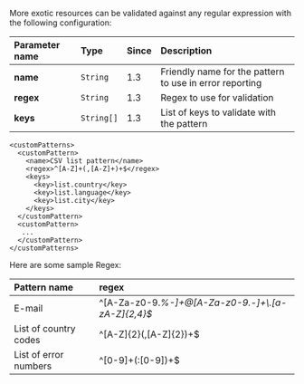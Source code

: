 More exotic resources can be validated against any regular expression with the following configuration:

| **Parameter name** | **Type** | **Since** | **Description** |
|:-------------------|:---------|:----------|:----------------|
| **name**           | `String` | 1.3       | Friendly name for the pattern to use in error reporting |
| **regex**          | `String` | 1.3       | Regex to use for validation |
| **keys**           | `String[]` | 1.3       | List of keys to validate with the pattern |

```
<customPatterns>
  <customPattern>
    <name>CSV list pattern</name>
    <regex>^[A-Z]+(,[A-Z]+)+$</regex>
    <keys>
      <key>list.country</key>
      <key>list.language</key>
      <key>list.city</key>
    </keys>
  </customPattern>
  <customPattern>
   ...
  </customPattern>
</customPatterns>
```

Here are some sample Regex:

| **Pattern name** | **regex** |
|:-----------------|:----------|
| E-mail           | ^[A-Za-z0-9._%-]+@[A-Za-z0-9.-]+\\.[a-zA-Z]{2,4}$_|
| List of country codes | ^[A-Z]{2}(,[A-Z]{2})+$ |
| List of error numbers | ^[0-9]+(:[0-9])+$ |